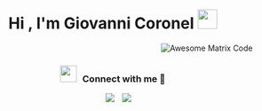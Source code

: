 <h1 align="center">Hi , I'm Giovanni Coronel <img src="https://media.giphy.com/media/hvRJCLFzcasrR4ia7z/giphy.gif" width="35"></h1>
<img src = 'https://github.com/MarikIshtar007/MarikIshtar007/blob/master/images/matrix.gif' alt = 'Awesome Matrix Code' align='right'/>
<br/>
<h3 align="center" > <img src="https://media.giphy.com/media/iY8CRBdQXODJSCERIr/giphy.gif" width="30" height="30" style="margin-right: 10px;">Connect with me 🤝 </h3>

<p align="center">

 <div align="center"  class="icons-social" style="margin-left: 10px;">
        <a style="margin-left: 10px;"  target="_blank" href="https://www.linkedin.com/in/giovanni-coronel-a2646b22a/">
			<img src="https://img.icons8.com/doodle/40/000000/linkedin--v2.png"></a>
        <a style="margin-left: 10px;" target="_blank" href="[https://github.com/100rabhcsmc](https://github.com/GiovanniCorone1)">
		<img src="https://img.icons8.com/doodle/40/000000/github--v1.png"></a>
  </div>
</p>
